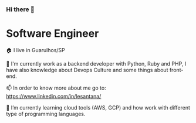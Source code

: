 ### Hi there 👋

# Software Engineer

:house: I live in Guarulhos/SP 

🔭 I'm currently work as a backend developer with Python, Ruby and PHP, I have also knowledge about Devops Culture and some things about front-end.

📫 In order to know more about me go to: https://www.linkedin.com/in/lesantana/ 

🌱 I’m currently learning cloud tools (AWS, GCP) and how work with different type of programming languages.



<!--
**lesantana09/lesantana09** is a ✨ _special_ ✨ repository because its `README.md` (this file) appears on your GitHub profile.
Here are some ideas to get you started:

- 🔭 I’m currently working on ...
- 🌱 I’m currently learning ...
- 👯 I’m looking to collaborate on ...
- 🤔 I’m looking for help with ...
- 💬 Ask me about ...
- 📫 How to reach me: ...
- 😄 Pronouns: ...
- ⚡ Fun fact: ...
-->
